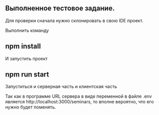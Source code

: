 ## Выполненное тестовое задание.

Для проверки сначала нужно склонировать в свою IDE проект.

Выполнить команду 

## npm install

И запустить проект

## npm run start

Запуститься и серверная часть и клиентская часть

Так как в программе URL сервера в виде переменной в файле .env является http://localhost:3000/seminars, то вполне вероятно, что его нужно будет поменять.
